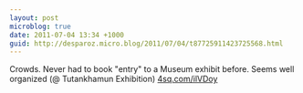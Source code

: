 ```yaml
---
layout: post
microblog: true
date: 2011-07-04 13:34 +1000
guid: http://desparoz.micro.blog/2011/07/04/t87725911423725568.html
---
```

Crowds. Never had to book "entry" to a Museum exhibit before. Seems well organized (@ Tutankhamun Exhibition) [4sq.com/ilVDoy](http://4sq.com/ilVDoy)
